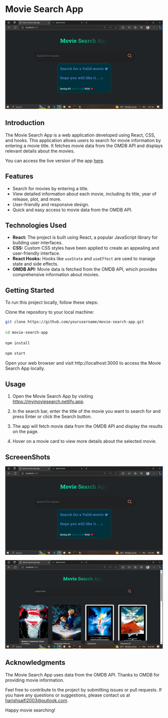 # Movie Search App

![Movie Search App Logo](./readme/img.png)

## Introduction

The Movie Search App is a web application developed using React, CSS, and hooks. This application allows users to search for movie information by entering a movie title. It fetches movie data from the OMDB API and displays relevant details about the movies.

You can access the live version of the app [here](https://mymoviesearch.netlify.app).



## Features

- Search for movies by entering a title.
- View detailed information about each movie, including its title, year of release, plot, and more.
- User-friendly and responsive design.
- Quick and easy access to movie data from the OMDB API.

## Technologies Used

- **React:** The project is built using React, a popular JavaScript library for building user interfaces.
- **CSS:** Custom CSS styles have been applied to create an appealing and user-friendly interface.
- **React Hooks:** Hooks like `useState` and `useEffect` are used to manage state and side effects.
- **OMDB API:** Movie data is fetched from the OMDB API, which provides comprehensive information about movies.

## Getting Started

To run this project locally, follow these steps:

Clone the repository to your local machine:

```bash
git clone https://github.com/yourusername/movie-search-app.git

cd movie-search-app

npm install

npm start
```
Open your web browser and visit http://localhost:3000 to access the Movie Search App locally.

## Usage
1. Open the Movie Search App by visiting https://mymoviesearch.netlify.app.

2. In the search bar, enter the title of the movie you want to search for and press Enter or click the Search button.

3. The app will fetch movie data from the OMDB API and display the results on the page.

4. Hover on a movie card to view more details about the selected movie.

## ScreeenShots

![img](./readme/img.png)

![img](./readme/img1.png)

## Acknowledgments
The Movie Search App uses data from the OMDB API. Thanks to OMDB for providing movie information.

Feel free to contribute to the project by submitting issues or pull requests. If you have any questions or suggestions, please contact us at harishsaifi2003@outlook.com.

Happy movie searching!